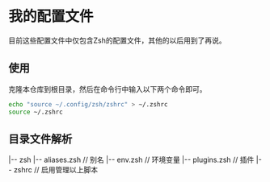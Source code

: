 # 我的配置文件

目前这些配置文件中仅包含Zsh的配置文件，其他的以后用到了再说。

## 使用

克隆本仓库到根目录，然后在命令行中输入以下两个命令即可。

```bash
echo "source ~/.config/zsh/zshrc" > ~/.zshrc
source ~/.zshrc
```

## 目录文件解析

|-- zsh
  |-- aliases.zsh  // 别名
  |-- env.zsh  // 环境变量
  |-- plugins.zsh  // 插件
  |-- zshrc  // 启用管理以上脚本

